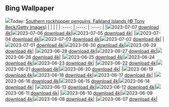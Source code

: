 ## Bing Wallpaper
![](./wallpaper/2023-07-07.jpg)Today: [Southern rockhopper penguins, Falkland Islands (© Tony Beck/Getty Images)](./wallpaper/2023-07-07.jpg)
|      |      |      |
| :----: | :----: | :----: |
|![](./wallpaper/2023-07-07_sm.jpg)2023-07-07 [download 4k](./wallpaper/2023-07-07.jpg)|![](./wallpaper/2023-07-06_sm.jpg)2023-07-06 [download 4k](./wallpaper/2023-07-06.jpg)|![](./wallpaper/2023-07-05_sm.jpg)2023-07-05 [download 4k](./wallpaper/2023-07-05.jpg)|
|![](./wallpaper/2023-07-04_sm.jpg)2023-07-04 [download 4k](./wallpaper/2023-07-04.jpg)|![](./wallpaper/2023-07-03_sm.jpg)2023-07-03 [download 4k](./wallpaper/2023-07-03.jpg)|![](./wallpaper/2023-07-02_sm.jpg)2023-07-02 [download 4k](./wallpaper/2023-07-02.jpg)|
|![](./wallpaper/2023-07-01_sm.jpg)2023-07-01 [download 4k](./wallpaper/2023-07-01.jpg)|![](./wallpaper/2023-06-30_sm.jpg)2023-06-30 [download 4k](./wallpaper/2023-06-30.jpg)|![](./wallpaper/2023-06-29_sm.jpg)2023-06-29 [download 4k](./wallpaper/2023-06-29.jpg)|
|![](./wallpaper/2023-06-28_sm.jpg)2023-06-28 [download 4k](./wallpaper/2023-06-28.jpg)|![](./wallpaper/2023-06-27_sm.jpg)2023-06-27 [download 4k](./wallpaper/2023-06-27.jpg)|![](./wallpaper/2023-06-26_sm.jpg)2023-06-26 [download 4k](./wallpaper/2023-06-26.jpg)|
|![](./wallpaper/2023-06-25_sm.jpg)2023-06-25 [download 4k](./wallpaper/2023-06-25.jpg)|![](./wallpaper/2023-06-24_sm.jpg)2023-06-24 [download 4k](./wallpaper/2023-06-24.jpg)|![](./wallpaper/2023-06-23_sm.jpg)2023-06-23 [download 4k](./wallpaper/2023-06-23.jpg)|
|![](./wallpaper/2023-06-22_sm.jpg)2023-06-22 [download 4k](./wallpaper/2023-06-22.jpg)|![](./wallpaper/2023-06-21_sm.jpg)2023-06-21 [download 4k](./wallpaper/2023-06-21.jpg)|![](./wallpaper/2023-06-20_sm.jpg)2023-06-20 [download 4k](./wallpaper/2023-06-20.jpg)|
|![](./wallpaper/2023-06-19_sm.jpg)2023-06-19 [download 4k](./wallpaper/2023-06-19.jpg)|![](./wallpaper/2023-06-18_sm.jpg)2023-06-18 [download 4k](./wallpaper/2023-06-18.jpg)|![](./wallpaper/2023-06-17_sm.jpg)2023-06-17 [download 4k](./wallpaper/2023-06-17.jpg)|
|![](./wallpaper/2023-06-16_sm.jpg)2023-06-16 [download 4k](./wallpaper/2023-06-16.jpg)|![](./wallpaper/2023-06-15_sm.jpg)2023-06-15 [download 4k](./wallpaper/2023-06-15.jpg)|![](./wallpaper/2023-06-14_sm.jpg)2023-06-14 [download 4k](./wallpaper/2023-06-14.jpg)|
|![](./wallpaper/2023-06-13_sm.jpg)2023-06-13 [download 4k](./wallpaper/2023-06-13.jpg)|![](./wallpaper/2023-06-12_sm.jpg)2023-06-12 [download 4k](./wallpaper/2023-06-12.jpg)|![](./wallpaper/2023-06-11_sm.jpg)2023-06-11 [download 4k](./wallpaper/2023-06-11.jpg)|
|![](./wallpaper/2023-06-10_sm.jpg)2023-06-10 [download 4k](./wallpaper/2023-06-10.jpg)|![](./wallpaper/2023-06-09_sm.jpg)2023-06-09 [download 4k](./wallpaper/2023-06-09.jpg)|![](./wallpaper/2023-06-08_sm.jpg)2023-06-08 [download 4k](./wallpaper/2023-06-08.jpg)|
|![](./wallpaper/2023-06-07_sm.jpg)2023-06-07 [download 4k](./wallpaper/2023-06-07.jpg)|